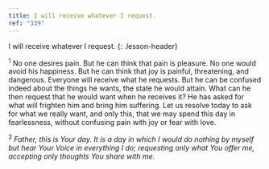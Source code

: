 ```yaml
---
title: I will receive whatever I request.
ref: "339"
---
```


I will receive whatever I request.
{: .lesson-header}

<sup>1</sup> No one desires pain. But he can think that pain is
pleasure. No one would avoid his happiness. But he can think that joy is
painful, threatening, and dangerous. Everyone will receive what he
requests. But he can be confused indeed about the things he wants, the
state he would attain. What can he then request that he would want when
he receives it? He has asked for what will frighten him and bring him
suffering. Let us resolve today to ask for what we really want, and only
this, that we may spend this day in fearlessness, without confusing pain
with joy or fear with love.

<sup>2</sup> *Father, this is Your day. It is a day in which I would do
nothing by myself but hear Your Voice in everything I do; requesting
only what You offer me, accepting only thoughts You share with me.*

